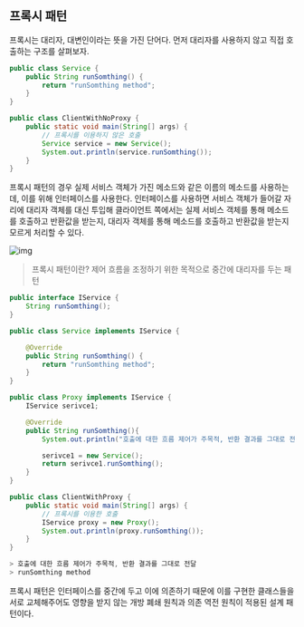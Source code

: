 ## **프록시 패턴**

프록시는 대리자, 대변인이라는 뜻을 가진 단어다. 먼저 대리자를 사용하지 않고 직접 호출하는 구조를 살펴보자.

```java
public class Service {
    public String runSomthing() {
        return "runSomthing method";
    }
}
```

```java
public class ClientWithNoProxy {
    public static void main(String[] args) {
        // 프록시를 이용하지 않은 호출
        Service service = new Service();
        System.out.println(service.runSomthing());
    }
}
```

프록시 패턴의 경우 실제 서비스 객체가 가진 메소드와 같은 이름의 메소드를 사용하는데, 이를 위해 인터페이스를 사용한다. 인터페이스를 사용하면 서비스 객체가 들어갈 자리에 대리자 객체를 대신 투입해 클라이언트 쪽에서는 실제 서비스 객체를 통해 메소드를 호출하고 반환값을 받는지, 대리자 객체를 통해 메소드를 호출하고 반환값을 받는지 모르게 처리할 수 있다.

![img](https://github.com/dilmah0203/TIL/blob/main/Image/Adapter.pnghttps://github.com/dilmah0203/TIL/blob/main/Image/Proxy.png)

> 프록시 패턴이란? 제어 흐름을 조정하기 위한 목적으로 중간에 대리자를 두는 패턴

```java
public interface IService {
    String runSomthing();
}
```


```java
public class Service implements IService {

    @Override
    public String runSomthing() {
        return "runSomthing method";
    }
}
```


```java
public class Proxy implements IService {
    IService serivce1;

    @Override
    public String runSomthing(){
        System.out.println("호출에 대한 흐름 제어가 주목적, 반환 결과를 그대로 전달");

        serivce1 = new Service();
        return serivce1.runSomthing();
    }
}
```

```java
public class ClientWithProxy {
    public static void main(String[] args) {
        // 프록시를 이용한 호출
        IService proxy = new Proxy();
        System.out.println(proxy.runSomthing());
    }
}
```

```java
> 호출에 대한 흐름 제어가 주목적, 반환 결과를 그대로 전달
> runSomthing method
```

프록시 패턴은 인터페이스를 중간에 두고 이에 의존하기 때문에 이를 구현한 클래스들을 서로 교체해주어도 영향을 받지 않는 개방 폐쇄 원칙과 의존 역전 원칙이 적용된 설계 패턴이다.